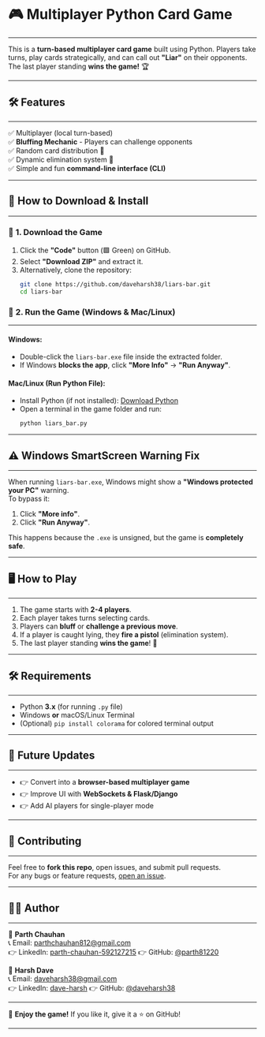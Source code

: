 # 🎮 Multiplayer Python Card Game

---

This is a **turn-based multiplayer card game** built using Python. Players take turns, play cards strategically, and can call out **"Liar"** on their opponents. The last player standing **wins the game!** 🏆

---

## **🛠 Features**

---

✅ Multiplayer (local turn-based)  
✅ **Bluffing Mechanic** - Players can challenge opponents  
✅ Random card distribution 🎴  
✅ Dynamic elimination system 🔫  
✅ Simple and fun **command-line interface (CLI)**  

---

## **👥 How to Download & Install**

---

### 💮 **1. Download the Game**
1. Click the **"Code"** button (🟩 Green) on GitHub.
2. Select **"Download ZIP"** and extract it.
3. Alternatively, clone the repository:
   ```sh
   git clone https://github.com/daveharsh38/liars-bar.git
   cd liars-bar
   ```

### 💮 **2. Run the Game (Windows & Mac/Linux)**

---

#### **Windows:**
- Double-click the `liars-bar.exe` file inside the extracted folder.
- If Windows **blocks the app**, click **"More Info"** → **"Run Anyway"**.

#### **Mac/Linux (Run Python File):**
- Install Python (if not installed): [Download Python](https://www.python.org/downloads/)  
- Open a terminal in the game folder and run:
   ```sh
   python liars_bar.py
   ```

---

## **⚠️ Windows SmartScreen Warning Fix**

---

When running `liars-bar.exe`, Windows might show a **"Windows protected your PC"** warning.  
To bypass it:
1. Click **"More info"**.
2. Click **"Run Anyway"**.

This happens because the `.exe` is unsigned, but the game is **completely safe**.  

---

## **🖥️ How to Play**

---

1. The game starts with **2-4 players**.
2. Each player takes turns selecting cards.
3. Players can **bluff** or **challenge a previous move**.
4. If a player is caught lying, they **fire a pistol** (elimination system).
5. The last player standing **wins the game**! 🎉  

---

## **🛠 Requirements**

---

- Python **3.x** (for running `.py` file)
- Windows **or** macOS/Linux Terminal
- (Optional) `pip install colorama` for colored terminal output

---

## **🔄 Future Updates**

---

- 👉 Convert into a **browser-based multiplayer game**  
- 👉 Improve UI with **WebSockets & Flask/Django**  
- 👉 Add AI players for single-player mode  

---

## **🙏 Contributing**

---

Feel free to **fork this repo**, open issues, and submit pull requests.  
For any bugs or feature requests, [open an issue](https://github.com/daveharsh38/liars-bar.git/issues).  

---

## **👨‍💻 Author**

---

👤 **Parth Chauhan**  
📞 Email: [parthchauhan812@gmail.com](mailto:parthchauhan812@gmail.com)  
👉 LinkedIn: [parth-chauhan-592127215](https://www.linkedin.com/in/parth-chauhan-592127215/)
👉 GitHub: [@parth81220](https://github.com/parth81220)  

👤 **Harsh Dave**  
📞 Email: [daveharsh38@gmail.com](mailto:daveharsh38@gmail.com)  
👉 LinkedIn: [dave-harsh](https://www.linkedin.com/in/dave-harsh/)
👉 GitHub: [@daveharsh38](https://github.com/daveharsh38) 

---

🚀 **Enjoy the game!** If you like it, give it a ⭐ on GitHub!  

---
